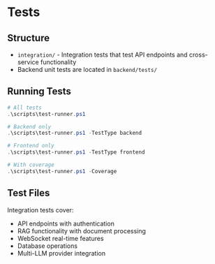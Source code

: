 # Tests

## Structure

- `integration/` - Integration tests that test API endpoints and cross-service functionality
- Backend unit tests are located in `backend/tests/`

## Running Tests

```powershell
# All tests
.\scripts\test-runner.ps1

# Backend only
.\scripts\test-runner.ps1 -TestType backend

# Frontend only  
.\scripts\test-runner.ps1 -TestType frontend

# With coverage
.\scripts\test-runner.ps1 -Coverage
```

## Test Files

Integration tests cover:
- API endpoints with authentication
- RAG functionality with document processing
- WebSocket real-time features
- Database operations
- Multi-LLM provider integration